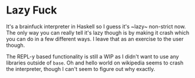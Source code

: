 # Lazy Fuck

It's a brainfuck interpreter in Haskell so I guess it's ~lazy~ non-strict now. The only way you can really tell it's lazy though is by making it crash which you can do in a few different ways. I leave that as an exercise to the user though.

The REPL-y based functionality is still a WIP as I didn't want to use any libraries outside of `base`. Oh and hello world on wikipedia seems to crash the interpreter, though I can't seem to figure out why exactly.
